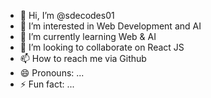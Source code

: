 - 👋 Hi, I’m @sdecodes01
- 👀 I’m interested in Web Development and AI
- 🌱 I’m currently learning Web & AI
- 💞️ I’m looking to collaborate on React JS
- 📫 How to reach me via Github 
- 😄 Pronouns: ...
- ⚡ Fun fact: ...

<!---
sdecodes01/sdecodes01 is a ✨ special ✨ repository because its `README.md` (this file) appears on your GitHub profile.
You can click the Preview link to take a look at your changes.
--->
